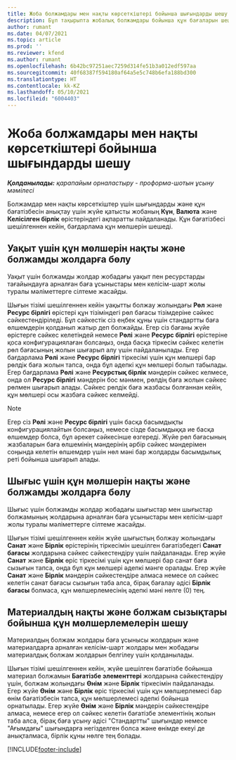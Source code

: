 ```yaml
---
title: Жоба болжамдары мен нақты көрсеткіштері бойынша шығындарды шешу
description: Бұл тақырыпта жобалық болжамдары бойынша құн бағаларын шешу жолы туралы ақпарат берілген.
author: rumant
ms.date: 04/07/2021
ms.topic: article
ms.prod: ''
ms.reviewer: kfend
ms.author: rumant
ms.openlocfilehash: 6b42bc97251aec7259d314fe51b3a012edf597aa
ms.sourcegitcommit: 40f68387f594180af64a5e5c748b6efa188bd300
ms.translationtype: HT
ms.contentlocale: kk-KZ
ms.lasthandoff: 05/10/2021
ms.locfileid: "6004403"
---
```

# <a name="resolve-cost-prices-on-project-estimates-and-actuals"></a>Жоба болжамдары мен нақты көрсеткіштері бойынша шығындарды шешу 

_**Қолданылады:** қарапайым орналастыру - проформа-шотын ұсыну мәмілесі_

Болжамдар мен нақты көрсеткіштер үшін шығындарды және құн бағатізбесін анықтау үшін жүйе қатысты жобаның **Күн**, **Валюта** және **Келісілген бірлік** өрістеріндегі ақпаратты пайдаланады. Құн бағатізбесі шешілгеннен кейін, бағдарлама құн мөлшерін шешеді.

## <a name="resolving-cost-rates-on-actual-and-estimate-lines-for-time"></a>Уақыт үшін құн мөлшерін нақты және болжамды жолдарға бөлу

Уақыт үшін болжамды жолдар жобадағы уақыт пен ресурстарды тағайындауға арналған баға ұсыныстары мен келісім-шарт жолы туралы мәліметтерге сілтеме жасайды.

Шығын тізімі шешілгеннен кейін уақытты болжау жолындағы **Рөл** және **Ресурс бірлігі** өрістері құн тізіміндегі рөл бағасы тізімдеріне сәйкес сәйкестендіріледі. Бұл сәйкестік сіз еңбек құны үшін стандартты баға өлшемдерін қолданып жатыр деп болжайды. Егер сіз бағаны жүйе өрістерге сәйкес келетіндей немесе **Рөлі** және **Ресурс бірлігі** өрістеріне қоса конфигурациялаған болсаңыз, онда басқа тіркесім сәйкес келетін рөл бағасының жолын шығарып алу үшін пайдаланылады. Егер бағдарлама **Рөлі** және **Ресурс бірлігі** тіркесімі үшін құн мөлшері бар рөлдік баға жолын тапса, онда бұл әдепкі құн мөлшері болып табылады. Егер бағдарлама **Рөлі** және **Ресурстық бірлік** мәндерін сәйкес келмесе, онда ол **Ресурс бірлігі** мәндерін бос мәнмен, рөлдің баға жолын сәйкес рөлмен шығарып алады. Сәйкес рөлдік баға жазбасы болғаннан кейін, құн мөлшері осы жазбаға сәйкес келмейді. 

> [!NOTE]
> Егер сіз **Рөлі** және **Ресурс бірлігі** үшін басқа басымдықты конфигурациялайтын болсаңыз, немесе сізде басымдыққа ие басқа өлшемдер болса, бұл әрекет сәйкесінше өзгереді. Жүйе рөл бағасының жазбаларын баға өлшемінің мәндерінің әрбір сәйкес мәндерімен соңында келетін өлшемдер үшін нөл мәні бар жолдарды басымдылық реті бойынша шығарып алады.

## <a name="resolving-cost-rates-on-actual-and-estimate-lines-for-expense"></a>Шығыс үшін құн мөлшерін нақты және болжамды жолдарға бөлу

Шығыс үшін болжамды жолдар жобадағы шығыстар мен шығыстар болжамының жолдарына арналған баға ұсыныстары мен келісім-шарт жолы туралы мәліметтерге сілтеме жасайды.

Шығын тізімі шешілгеннен кейін жүйе шығыстың болжау жолындағы **Санат** және **Бірлік** өрістерінің тіркесімін шешілген бағатізбедегі **Санат бағасы** жолдарына сәйкес сәйкестендіру үшін пайдаланады. Егер жүйе **Санат** және **Бірлік** өріс тіркесімі үшін құн мөлшері бар санат баға сызығын тапса, онда бұл құн мөлшері әдепкі мәнге оралады. Егер жүйе **Санат** және **Бірлік** мәндерін сәйкестендіре алмаса немесе ол сәйкес келетін санат бағасы сызығын таба алса, бірақ бағалау әдісі **Бірлік бағасы** болмаса, құн мөлшерлемесінің әдепкі мәні нөлге (0) тең.

## <a name="resolving-cost-rates-on-actual-and-estimate-lines-for-material"></a>Материалдың нақты және болжам сызықтары бойынша құн мөлшерлемелерін шешу

Материалдың болжам жолдары баға ұсынысы жолдарын және материалдарға арналған келісім-шарт жолдары мен жобадағы материалдық болжам жолдарын белгілеу үшін қолданылады.

Шығын тізімі шешілгеннен кейін, жүйе шешілген бағатізбе бойынша материал болжамын **Бағатізбе элементтері** жолдарына сәйкестендіру үшін, болжам жолындағы **Өнім** және **Бірлік** тіркесімін пайдаланады. Егер жүйе **Өнім** және **Бірлік** өріс тіркесімі үшін құн мөлшерлемесі бар өнім бағатізбесін тапса, құн мөлшерлемесі әдепкі бойынша орнатылады. Егер жүйе **Өнім** және **Бірлік** мәндерін сәйкестендіре алмаса, немесе егер ол сәйкес келетін бағатізбе элементінің жолын таба алса, бірақ баға ұсыну әдісі "Стандартты" шығындар немесе "Ағымдағы" шығындарға негізделген болса және өнімде екеуі де анықталмаса, бірлік құны нөлге тең болады.


[!INCLUDE[footer-include](../../includes/footer-banner.md)]
